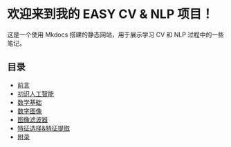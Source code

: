 # 欢迎来到我的 EASY CV & NLP 项目！

这是一个使用 Mkdocs 搭建的静态网站，用于展示学习 CV 和 NLP 过程中的一些笔记。

## 目录

<!-- TOC -->

- [前言](preface/index.md)
- [初识人工智能](chapter02_introduction/index.md)
- [数学基础](chapter03_math_basic/index.md)
- [数字图像](chapter04_number_image/index.md)
- [图像滤波器](chapter05_image_filter/index.md)
- [特征选择&特征提取](chapter06_feature_selection_and_feature_extraction/index.md)
- [附录](chapter_appendix)
